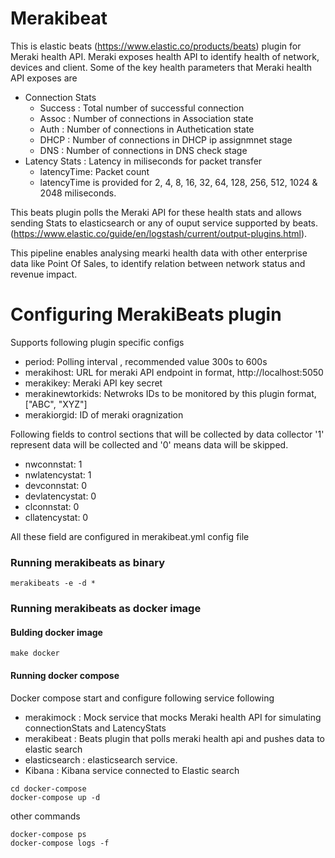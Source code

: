 # Merakibeat

This is elastic beats (https://www.elastic.co/products/beats) plugin for Meraki 
health API. 
Meraki exposes health API to identify health of network, devices and client. Some 
of the key health parameters that Meraki health API exposes are 
- Connection Stats 
	- Success : Total number of successful connection
	- Assoc   : Number of connections in Association state
	- Auth	  : Number of connections in Authetication state
	- DHCP 	  : Number of connections in DHCP ip assignmnet stage
	- DNS 	  : Number of connections in DNS check stage   
- Latency Stats : Latency in miliseconds for packet transfer
    - latencyTime: Packet count
	- latencyTime is provided for 2, 4, 8, 16, 32, 64, 128, 256, 512, 1024 & 2048 miliseconds.
	
This beats plugin polls the Meraki API for these health stats and allows sending Stats
to elasticsearch or any of ouput service supported by 
beats. (https://www.elastic.co/guide/en/logstash/current/output-plugins.html). 

This pipeline enables analysing mearki health data with other enterprise data like Point Of Sales, 
to identify relation between network status and revenue impact. 


# Configuring MerakiBeats plugin
Supports following plugin specific configs
-  period: Polling interval , recommended value 300s to 600s
-  merakihost: URL for meraki API endpoint in format, http://localhost:5050
-  merakikey: Meraki API key secret
-  merakinewtorkids: Netwroks IDs to be monitored by this plugin format, ["ABC", "XYZ"]
-  merakiorgid: ID of meraki oragnization

Following fields to control sections that will be collected by data collector
'1' represent data will be collected and '0' means data will be skipped.
- nwconnstat: 1
- nwlatencystat: 1
- devconnstat: 0
- devlatencystat: 0
- clconnstat: 0
- cllatencystat: 0
	 
All these field are configured in merakibeat.yml config file

### Running merakibeats as binary 
```
merakibeats -e -d *
```

### Running merakibeats as docker image
#### Bulding docker image 
```
make docker
```

#### Running docker compose 
Docker compose start and configure following service following
- merakimock : Mock service that mocks Meraki health API for simulating connectionStats and LatencyStats
- merakibeat : Beats plugin that polls meraki health api and pushes data to elastic search
- elasticsearch : elasticsearch service. 
- Kibana : Kibana service connected to Elastic search

```
cd docker-compose 
docker-compose up -d
```
other commands
```
docker-compose ps 
docker-compose logs -f
```
 
    


